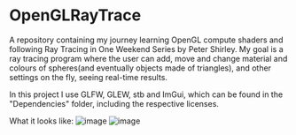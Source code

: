 # OpenGLRayTrace

A repository containing my journey learning OpenGL compute shaders and following Ray Tracing in One Weekend Series by Peter Shirley.
My goal is a ray tracing program where the user can add, move and change material and colours of spheres(and eventually objects made of triangles), and other settings on the fly, seeing real-time results.

In this project I use GLFW, GLEW, stb and ImGui, which can be found in the "Dependencies" folder, including the respective licenses.

What it looks like:
![image](https://github.com/user-attachments/assets/f7ca82b7-cb2e-4a99-87de-9f0541980d83)
![image](https://github.com/user-attachments/assets/3a873dfe-388e-4181-abda-a6589f4e64f4)

